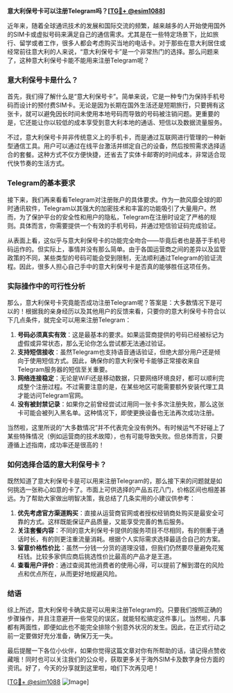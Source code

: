 **意大利保号卡可以注册Telegram吗？[[TG💪+ @esim1088](https://t.me/s/esim1088)]**

近年来，随着全球通讯技术的发展和国际交流的频繁，越来越多的人开始使用国外的SIM卡或虚拟号码来满足自己的通信需求。尤其是在一些特定场景下，比如旅行、留学或者工作，很多人都会考虑购买当地的电话卡。对于那些在意大利居住或经常前往意大利的人来说，“意大利保号卡”是一个非常热门的选择。那么问题来了，这种意大利保号卡能不能用来注册Telegram呢？

### 意大利保号卡是什么？

首先，我们得了解什么是“意大利保号卡”。简单来说，它是一种专门为保持手机号码而设计的预付费SIM卡。无论是因为长期在国外生活还是短期旅行，只要拥有这张卡，就可以避免因长时间未使用本地号码而导致的号码被注销问题。更重要的是，它还能让你以较低的成本享受到意大利本地的通话、短信以及数据流量服务。

不过，意大利保号卡并非传统意义上的手机卡，而是通过互联网进行管理的一种新型通信工具。用户可以通过在线平台激活并绑定自己的设备，然后按照需求选择适合的套餐。这种方式不仅方便快捷，还省去了实体卡邮寄的时间成本，非常适合现代快节奏的生活方式。

### Telegram的基本要求

接下来，我们再来看看Telegram对注册账户的具体要求。作为一款风靡全球的即时通讯软件，Telegram以其强大的加密技术和丰富的功能吸引了大量用户。然而，为了保护平台的安全性和用户的隐私，Telegram在注册时设定了严格的规则。具体而言，你需要提供一个有效的手机号码，并通过短信验证码完成验证。

从表面上看，这似乎与意大利保号卡的功能完全吻合——毕竟后者也是基于手机号码运作的。但实际上，事情并没有那么简单。由于各国运营商之间的差异以及监管政策的不同，某些类型的号码可能会受到限制，无法顺利通过Telegram的验证流程。因此，很多人担心自己手中的意大利保号卡是否真的能够胜任这项任务。

### 实际操作中的可行性分析

那么，意大利保号卡究竟能否成功注册Telegram呢？答案是：大多数情况下是可以的！根据我的亲身经历以及其他用户的反馈来看，只要你的意大利保号卡符合以下几点条件，就完全可以用来注册Telegram：

1. **号码必须真实有效**：这是最基本的要求。如果运营商提供的号码已经被标记为虚假或异常状态，那么无论你怎么尝试都无法通过验证。
2. **支持短信接收**：虽然Telegram也支持语音通话验证，但绝大部分用户还是倾向于使用短信方式。因此，确保你的意大利保号卡能够正常接收来自Telegram服务器的短信至关重要。
3. **网络连接稳定**：无论是WiFi还是移动数据，只要网络环境良好，都可以顺利完成整个注册过程。不过需要注意的是，在某些地区可能需要额外安装代理工具才能访问Telegram官网。
4. **没有被封禁记录**：如果你之前曾经尝试过用同一张卡多次注册失败，那么这张卡可能会被列入黑名单。这种情况下，即使更换设备也无法再次成功注册。

当然啦，这里所说的“大多数情况”并不代表完全没有例外。有时候运气不好碰上了某些特殊情况（例如运营商的技术故障），也有可能导致失败。但总体而言，只要遵循上述指南，成功率还是很高的！

### 如何选择合适的意大利保号卡？

既然知道了意大利保号卡是可以用来注册Telegram的，那么接下来的问题就是如何挑选一张称心如意的卡了。市面上可供选择的产品五花八门，价格区间也相差甚远。为了帮助大家做出明智决策，我总结了几条实用的小建议供参考：

1. **优先考虑官方渠道购买**：直接从运营商官网或者授权经销商处购买是最安全可靠的方式。这样既能保证产品质量，又能享受完善的售后服务。
2. **关注套餐内容**：不同的意大利保号卡提供的服务项目不尽相同，有的侧重于通话时长，有的则更注重流量消耗。根据个人实际需求选择最适合自己的方案。
3. **留意价格性价比**：虽然一分钱一分货的道理没错，但我们仍然要尽量避免花冤枉钱。比较多家供应商后挑选性价比最高的产品才是王道。
4. **查看用户评价**：通过查阅其他消费者的使用心得，可以提前了解到潜在的风险点和优点所在，从而更好地规避风险。

### 结语

综上所述，意大利保号卡确实是可以用来注册Telegram的。只要我们按照正确的步骤操作，并且注意避开一些常见的误区，就能轻松搞定这件事儿。当然啦，凡事都有两面性，即便如此也不能完全排除个别意外状况的发生。因此，在正式行动之前一定要做好充分准备，确保万无一失。

最后提醒一下各位小伙伴，如果你觉得这篇文章对你有所帮助的话，请记得点赞收藏哦！同时也可以关注我们的公众号，获取更多关于海外SIM卡及数字身份方面的资讯。好了，今天的分享就到这里啦，咱们下次再见吧！

[[TG💪+ @esim1088](https://t.me/s/esim1088) ![Image](https://i.postimg.cc/4NQfJmqS/Snipaste-2025-05-13-00-14-12.png)]